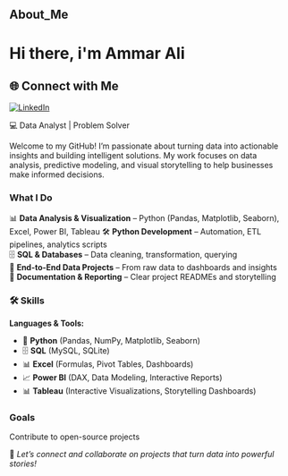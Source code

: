 ## About_Me

# Hi there, i'm Ammar Ali
## 🌐 Connect with Me  

[![LinkedIn](https://img.shields.io/badge/LinkedIn-0077B5?style=for-the-badge&logo=linkedin&logoColor=white)](https://www.linkedin.com/in/ammar-ali-488533380/)


💻 Data Analyst | Problem Solver 

Welcome to my GitHub! I’m passionate about turning data into actionable insights and building intelligent solutions. My work focuses on data analysis, predictive modeling, and visual storytelling to help businesses make informed decisions.

### What I Do


📊 **Data Analysis & Visualization** – Python (Pandas, Matplotlib, Seaborn), Excel, Power BI, Tableau
🛠 **Python Development** – Automation, ETL pipelines, analytics scripts  
🗄️ **SQL & Databases** – Data cleaning, transformation, querying  
📂 **End-to-End Data Projects** – From raw data to dashboards and insights  
📑 **Documentation & Reporting** – Clear project READMEs and storytelling  

### 🛠 Skills  

**Languages & Tools:**  
- 🐍 **Python** (Pandas, NumPy, Matplotlib, Seaborn)  
- 🗄️ **SQL** (MySQL, SQLite)  
- 📊 **Excel** (Formulas, Pivot Tables, Dashboards)  
- 📈 **Power BI** (DAX, Data Modeling, Interactive Reports)  
- 📊 **Tableau** (Interactive Visualizations, Storytelling Dashboards) 
 ### Goals

Contribute to open-source projects

📢 *Let’s connect and collaborate on projects that turn data into powerful stories!*  



